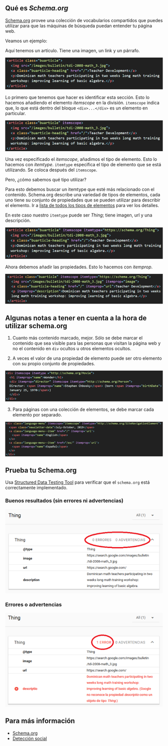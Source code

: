 ## Qué es *Schema.org*

[Schema.org](schema.org) provee una colección de vocabularios compartidos 
que puedes utilizar para que las máquinas de búsqueda puedan entender tu página web.

Veamos un ejemplo:

Aquí tenemos un artículo. Tiene una imagen, un link y un párrafo.

![schema-markup-example-article](images/schema-markup-example-article.png)

Lo primero que tenemos que hacer es identificar esta sección. Esto lo hacemos añadiendo el elemento *itemscope* en la división. `itemscope` indica que, lo que está dentro del bloque `<div>...</div>` es un elemento en particular.

![schema-markup-example-itemscope](images/schema-markup-example-itemscope.png)

Una vez especificado el *itemscope*, añadimos el tipo de elemento. Esto lo hacemos con *itemtype*. `itemtype` especifica el tipo de elemento que se está utilizando. Se coloca después del `itemscope`.

Pero, ¿cómo sabemos qué tipo utilizar?

Para esto debemos buscar un itemtype que esté más relacionado con el contenido. Schema.org describe una variedad de tipos de elementos, cada uno tiene su conjunto de propiedades que se pueden utilizar para describir el elemento. Ir a [lista de todos los tipos de elementos](https://schema.org/docs/full.html) para ver los detalles.

En este caso nuestro `itemtype` puede ser *Thing*; tiene imagen, url y una descripción.

![schema-markup-example-itemtype](images/schema-markup-example-itemtype.png)

Ahora debemos añadir las propiedades. Esto lo hacemos con *itemprop*.

![schema-markup-example-itemprop](images/schema-markup-example-itemprop.png)

## Algunas notas a tener en cuenta a la hora de utilizar schema.org

1. Cuanto más contenido marcado, mejor. Sólo se debe marcar el contenido que sea visible para las personas que visitan la página web y no el contenido en `div` ocultos u otros elementos ocultos.

2. A veces el valor de una propiedad de elemento puede ser otro elemento con su propio conjunto de propiedades.

![schema-example-tip-number-2](images/schema-example-tip-number-2.png)

3. Para páginas con una colección de elementos, se debe marcar cada elemento por separado.

![schema-example-tip-number-3](images/schema-example-tip-number-3.png)

## Prueba tu Schema.org

Usa [Structured Data Testing Tool](https://search.google.com/structured-data/testing-tool) para verificar que el `schema.org` está correctamente implementado.

### Buenos resultados (sin errores ni advertencias)

![schema-example-testing-tool-good](images/schema-example-testing-tool-good.png)

### Errores o advertencias

![schema-example-testing-tool-error](images/schema-example-testing-tool-error.png)

## Para más información

- [Schema.org](https://schema.org)
- [Detección social](https://developers.google.com/web/fundamentals/discovery/social-discovery?hl=es)